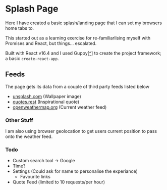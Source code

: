 # Splash Page

Here I have created a basic splash/landing page that I can set my browsers home tabs to.

This started out as a learning exercise for re-familiarlising myself with Promises and React, but things... escalated.

Built with React v16.4 and I used Guppy[[^]](https://github.com/joshwcomeau/guppy) to create the project framework; a basic `create-react-app`.

## Feeds

The page gets its data from a couple of third party feeds listed below

- [unsplash.com](https://source.unsplash.com) (Wallpaper image)
- [quotes.rest](https://quotes.rest/) (Inspirational quote)
- [openweathermap.org](https://openweathermap.org/) (Current weather feed)

### Other Stuff

I am also using browser geolocation to get users current position to pass onto the weather feed.


### Todo

- Custom search tool -> Google
- Time?
- Settings (Could ask for name to personalise the experiance)
    - Favourite links
- Quote Feed (limited to 10 requests/per hour)